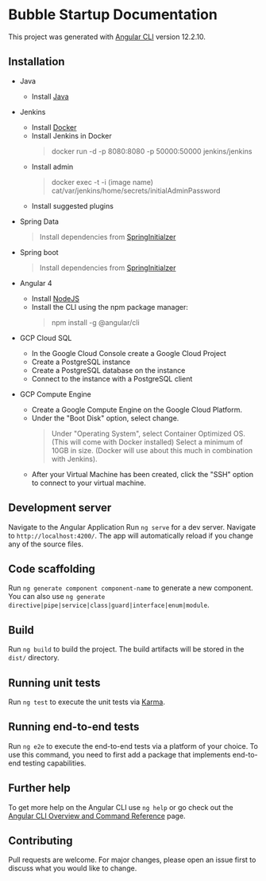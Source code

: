 # Bubble Startup Documentation



This project was generated with [Angular CLI](https://github.com/angular/angular-cli) version 12.2.10.



## Installation

* Java
   * Install [Java](https://www.java.com/en/download/manual.jsp)
* Jenkins
  * Install [Docker](http://docker.com)
  * Install Jenkins in Docker
     > docker run -d -p 8080:8080 -p 50000:50000 jenkins/jenkins
  * Install admin
     > docker exec -t -i (image name) cat/var/jenkins/home/secrets/initialAdminPassword
  * Install suggested plugins
  

* Spring Data
  > Install dependencies from [SpringInitialzer](https://start.spring.io/)
* Spring boot
  > Install dependencies from [SpringInitialzer](https://start.spring.io/)
* Angular 4
  * Install [NodeJS](https://nodejs.org/en/)
  * Install the CLI using the npm package manager:
     > npm install -g @angular/cli
* GCP Cloud SQL
   * In the Google Cloud Console create a Google Cloud Project
   * Create a PostgreSQL instance
   * Create a PostgreSQL database on the instance
   * Connect to the instance with a PostgreSQL client
* GCP Compute Engine
   * Create a Google Compute Engine on the Google Cloud Platform.
   * Under the "Boot Disk" option, select change.
      >Under "Operating System", select Container Optimized OS. (This will come with Docker installed)
      >Select a minimum of 10GB in size. (Docker will use about this much in combination with Jenkins).
   * After your Virtual Machine has been created, click the "SSH" option to connect to your virtual machine.

## Development server

Navigate to the Angular Application
Run `ng serve` for a dev server. Navigate to `http://localhost:4200/`. The app will automatically reload if you change any of the source files.

## Code scaffolding

Run `ng generate component component-name` to generate a new component. You can also use `ng generate directive|pipe|service|class|guard|interface|enum|module`.

## Build

Run `ng build` to build the project. The build artifacts will be stored in the `dist/` directory.

## Running unit tests

Run `ng test` to execute the unit tests via [Karma](https://karma-runner.github.io).

## Running end-to-end tests

Run `ng e2e` to execute the end-to-end tests via a platform of your choice. To use this command, you need to first add a package that implements end-to-end testing capabilities.

## Further help

To get more help on the Angular CLI use `ng help` or go check out the [Angular CLI Overview and Command Reference](https://angular.io/cli) page.

## Contributing
Pull requests are welcome. For major changes, please open an issue first to discuss what you would like to change.
